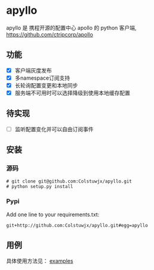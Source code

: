 # apyllo

apyllo 是 携程开源的配置中心 apollo 的 python 客户端, https://github.com/ctripcorp/apollo

## 功能

- [x] 客户端灰度发布
- [x] 多namespace订阅支持
- [x] 长轮询配置变更和本地同步
- [x] 服务端不可用时可以选择降级到使用本地缓存配置

## 待实现

- [ ] 监听配置变化并可以自由订阅事件

## 安装

### 源码

```
# git clone git@github.com:Colstuwjx/apyllo.git
# python setup.py install
```

### Pypi

Add one line to your requirements.txt:

```
git+http://github.com:Colstuwjx/apyllo.git#egg=apyllo
```

## 用例

具体使用方法见： [examples](https://github.com/Colstuwjx/apyllo/blob/master/examples)
